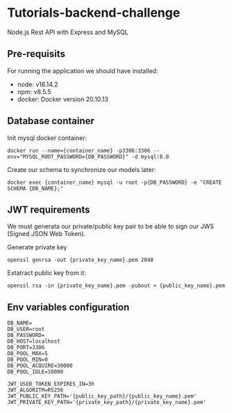 # Tutorials-backend-challenge
Node.js Rest API with Express and MySQL

## Pre-requisits
For running the application we should have installed: 
- node: v16.14.2
- npm: v8.5.5
- docker: Docker version 20.10.13

## Database container 
Init mysql docker container:
```
docker run --name={container_name} -p3306:3306 --env="MYSQL_ROOT_PASSWORD={DB_PASSWORD}" -d mysql:8.0
```

Create our schema to synchronize our models later:
```
docker exec {container_name} mysql -u root -p{DB_PASSWORD} -e "CREATE SCHEMA {DB_NAME};"
```

## JWT requirements
We must generata our private/public key pair to be able to sign our JWS (Signed JSON Web Token).

Generate private key
```
openssl genrsa -out {private_key_name}.pem 2048
```

Extatract public key from it:
```
openssl rsa -in {private_key_name}.pem -pubout > {public_key_name}.pem
```


## Env variables configuration
```
DB_NAME=
DB_USER=root
DB_PASSWORD=
DB_HOST=localhost
DB_PORT=3306
DB_POOL_MAX=5
DB_POOL_MIN=0
DB_POOL_ACQUIRE=30000
DB_POOL_IDLE=10000

JWT_USER_TOKEN_EXPIRES_IN=3h
JWT_ALGORITM=RS256
JWT_PUBLIC_KEY_PATH='{public_key_path}/{public_key_name}.pem'
JWT_PRIVATE_KEY_PATH='{private_key_path}/{private_key_name}.pem'
```
